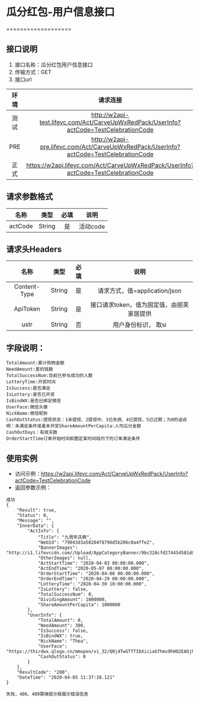 # 瓜分红包-用户信息接口
===================


## **接口说明**

1. 接口名称：瓜分红包用户信息接口
2. 传输方式：GET
3. 接口url

| **环境** | **请求连接** | **说明** |
| :-------: | :----------: | :---: |
| 测试|http://w2api-test.lifevc.com/Act/CarveUpWxRedPack/UserInfo?actCode=TestCelebrationCode  | 
| PRE|http://w2api-pre.lifevc.com/Act/CarveUpWxRedPack/UserInfo?actCode=TestCelebrationCode   |   
| 正式|https://w2api.lifevc.com/Act/CarveUpWxRedPack/UserInfo?actCode=TestCelebrationCode  | 

## **请求参数格式**

| **名称**   | **类型** | **必填** | **说明** |
| :-------: | :----:   | :---:   | :---:   |
| actCode| String|  是    | 活动code

## **请求头Headers**

| **名称** | **类型** | **必填** | **说明** |
| :-------: 	 | :----: | :------:  | :---: |
| Content-Type    	 | String |  是    | 请求方式，值=application/json
| ApiToken    	 | String |  是    | 接口请求token，值为固定值，由丽芙家居提供
| ustr    	 | String |  否    | 用户身份标识， 取si

## **字段说明：**
```
TotalAmount:累计购物金额
NeedAmount:差的钱数
TotalSuccessNum:目前已参与成功的人数
LotteryTime:开奖时间
IsSuccess:是否满足
IsLottery:是否已开奖
IsBindWX:是否已绑定微信
UserFace:微信头像
NickName:微信昵称
CashOutStatus:提现状态：1未提现、2提现中、3已失效、4已提现、5已过期；为0的话说明：未满足条件或者未开奖ShareAmountPerCapita:人均瓜分金额
CashOutDays：有效天数
OrderStartTime订单开始时间即圈定某时间段内下的订单满足条件
```

## **使用实例**

* 访问示例：https://w2api.lifevc.com/Act/CarveUpWxRedPack/UserInfo?actCode=TestCelebrationCode
* 返回参数示例：

```
成功
{
    "Result": true,
    "Status": 0,
    "Message": "",
    "InnerData": {
        "ActInfo": {
            "Title": "九周年庆典",
            "WebId": "79043d3a58204f8796d5b206c0a4ffe2",
            "BannerImages": "http://i1.lifevccdn.com//Upload/AppCategoryBanner/9bc328cfd274454581d0fb6d272aa4b4.jpg",
            "OtherImages": null,
            "ActStartTime": "2020-04-03 00:00:00.000",
            "ActEndTime": "2020-05-07 00:00:00.000",
            "OrderStartTime": "2020-04-08 00:00:00.000",
            "OrderEndTime": "2020-04-29 00:00:00.000",
            "LotteryTime": "2020-04-30 10:00:00.000",
            "IsLottery": false,
            "TotalSuccessNum": 0,
            "DividingAmount": 1000000,
            "ShareAmountPerCapita": 1000000
        },
        "UserInfo": {
            "TotalAmount": 0,
            "NeedAmount": 300,
            "IsSuccess": false,
            "IsBindWX": true,
            "NickName": "Thea",
            "UserFace": "https://thirdwx.qlogo.cn/mmopen/vi_32/Q0j4TwGTfTIbXiciaGfhmv9hH02EAOjh2Pia3LGCA4YwxbJZYgicB6OHFEPERpwibybIRnicrTaCDUVDMPn0oyx6pwBg/132",
            "CashOutStatus": 0
        }
    },
    "ResultCode": "200",
    "DateTime": "2020-04-05 11:37:28.121"
}

```

```
失败，406、409需弹提示框展示错误信息


```


